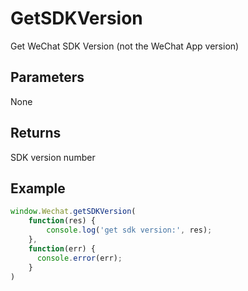 # GetSDKVersion

Get WeChat SDK Version (not the WeChat App version)

## Parameters

None

## Returns

SDK version number

## Example

```javascript
window.Wechat.getSDKVersion(
    function(res) {
        console.log('get sdk version:', res);
    },
  	function(err) {
      console.error(err);
    }
)
```